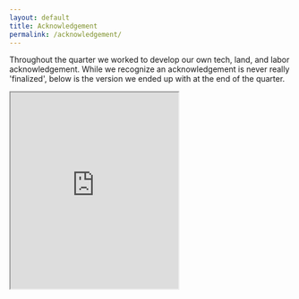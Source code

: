 ```yaml
---
layout: default
title: Acknowledgement
permalink: /acknowledgement/
---
```

Throughout the quarter we worked to develop our own tech, land, and labor acknowledgement. While we recognize an
acknowledgement is never really 'finalized', below is the version we ended up with at the end of the quarter.

<iframe src="https://docs.google.com/document/d/e/2PACX-1vS8KpJkiefyOFy6BSZRA0oDJvT31sIM25s184SLJxAMLo6yq-nfu3ljCydJAuTObJ47vB01UO2xmGQk/pub?embedded=true" height="350px"></iframe>

